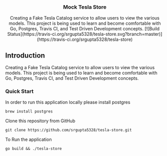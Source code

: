 
<p align="center">

  <h3 align="center">Mock Tesla Store</h3>

  <p align="center">
    Creating a Fake Tesla Catalog service to allow users to view the various models. This project is being used to learn and       become comfortable with Go, Postgres, Travis CI, and Test Driven Development concepts. 
  [![Build Status](https://travis-ci.org/srgupta5328/tesla-store.svg?branch=master)](https://travis-ci.org/srgupta5328/tesla-store)
    <br>
  </p>
</p>


## Introduction
Creating a Fake Tesla Catalog service to allow users to view the various models. This project is being used to learn and become comfortable with Go, Postgres, Travis CI, and Test Driven Development concepts. 

### Quick Start
In order to run this application locally please install postgres

```
brew install postgres
```

Clone this repository from GitHub
```
git clone https://github.com/srgupta5328/tesla-store.git
```

To Run the application
```
go build && ./tesla-store
```


